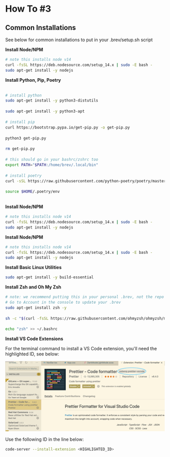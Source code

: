 # How To #3
## Common Installations

See below for common installations to put in your .brev/setup.sh script

**Install Node/NPM**
```bash
# note this installs node v14
curl -fsSL https://deb.nodesource.com/setup_14.x | sudo -E bash -
sudo apt-get install -y nodejs
```

**Install Python, Pip, Poetry**
```bash

# install python
sudo apt-get install -y python3-distutils

sudo apt-get install -y python3-apt

# install pip
curl https://bootstrap.pypa.io/get-pip.py -o get-pip.py

python3 get-pip.py

rm get-pip.py

# this should go in your bashrc/zshrc too
export PATH="$PATH:/home/brev/.local/bin" 

# install poetry
curl -sSL https://raw.githubusercontent.com/python-poetry/poetry/master/get-poetry.py | python3 -

source $HOME/.poetry/env
          
```

**Install Node/NPM**
```bash
# note this installs node v14
curl -fsSL https://deb.nodesource.com/setup_14.x | sudo -E bash -
sudo apt-get install -y nodejs
```

**Install Node/NPM**
```bash
# note this installs node v14
curl -fsSL https://deb.nodesource.com/setup_14.x | sudo -E bash -
sudo apt-get install -y nodejs
```

**Install Basic Linux Utilities**
```bash
sudo apt-get install -y build-essential
```

**Install Zsh and Oh My Zsh**
```bash
# note: we recommend putting this in your personal .brev, not the repo .brev
# Go to Account in the console to update your .brev
sudo apt-get install zsh -y

sh -c "$(curl -fsSL https://raw.githubusercontent.com/ohmyzsh/ohmyzsh/master/tools/install.sh)" "" --unattended
            
echo "zsh" >> ~/.bashrc

```

**Install VS Code Extensions**

For the terminal command to install a VS Code extension, you'll need the highlighted ID, see below:

![Screenshot](media/vscodepackage.png)

Use the following ID in the line below:
```bash
code-server --install-extension <HIGHLIGHTED_ID>
```